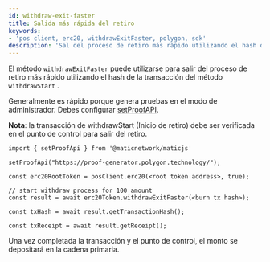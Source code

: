 ```yaml
---
id: withdraw-exit-faster
title: Salida más rápida del retiro
keywords:
- 'pos client, erc20, withdrawExitFaster, polygon, sdk'
description: 'Sal del proceso de retiro más rápido utilizando el hash de las transacciones de withdrawStart.'
---
```


El método `withdrawExitFaster` puede utilizarse para salir del proceso de retiro más rápido utilizando el hash de la transacción del método `withdrawStart` .

Generalmente es rápido porque genera pruebas en el modo de administrador. Debes configurar [setProofAPI](/docs/develop/ethereum-polygon/matic-js/set-proof-api).

**Nota**: la transacción de withdrawStart (Inicio de retiro) debe ser verificada en el punto de control para salir del retiro.

```
import { setProofApi } from '@maticnetwork/maticjs'

setProofApi("https://proof-generator.polygon.technology/");

const erc20RootToken = posClient.erc20(<root token address>, true);

// start withdraw process for 100 amount
const result = await erc20Token.withdrawExitFaster(<burn tx hash>);

const txHash = await result.getTransactionHash();

const txReceipt = await result.getReceipt();

```

Una vez completada la transacción y el punto de control, el monto se depositará en la cadena primaria.
